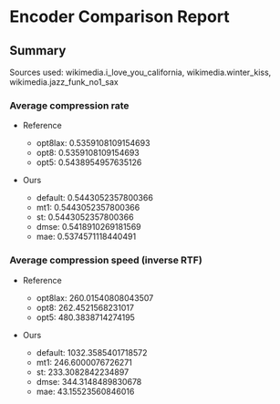 
# Encoder Comparison Report

## Summary

Sources used: wikimedia.i_love_you_california, wikimedia.winter_kiss, wikimedia.jazz_funk_no1_sax

### Average compression rate

  - Reference
    - opt8lax: 0.5359108109154693
    - opt8: 0.5359108109154693
    - opt5: 0.5438954957635126

  - Ours
    - default: 0.5443052357800366
    - mt1: 0.5443052357800366
    - st: 0.5443052357800366
    - dmse: 0.5418910269181569
    - mae: 0.5374571118440491


### Average compression speed (inverse RTF)
  - Reference
    - opt8lax: 260.01540808043507
    - opt8: 262.4521568231017
    - opt5: 480.3838714274195

  - Ours
    - default: 1032.3585401718572
    - mt1: 246.6000076726271
    - st: 233.3082842234897
    - dmse: 344.3148489830678
    - mae: 43.15523560846016


